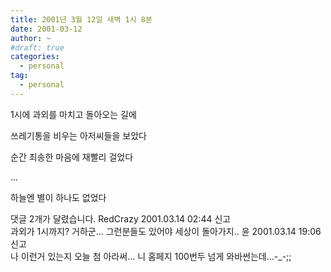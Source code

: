 ```yaml
---
title: 2001년 3월 12일 새벽 1시 8분
date: 2001-03-12
author: ~
#draft: true
categories:
  - personal
tag:
  - personal
---
```




1시에 과외를 마치고 돌아오는 길에

쓰레기통을 비우는 아저씨들을 보았다

순간 죄송한 마음에 재빨리 걸었다

...

하늘엔 별이 하나도 없었다


 댓글  2개가 달렸습니다.
RedCrazy 2001.03.14 02:44 신고   
과외가 1시까지? 거하군... 그런분들도 있어야 세상이 돌아가지..
윤 2001.03.14 19:06 신고   
나 이런거 있는지 오늘 첨 아라써... 니 홈페지 100번두 넘게 와바썬는데...-_-;;




